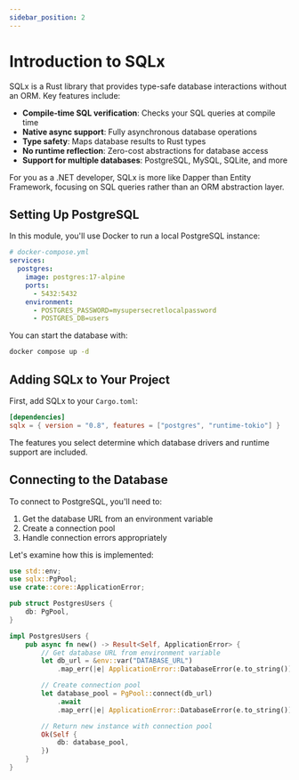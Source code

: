 ```yaml
---
sidebar_position: 2
---
```


# Introduction to SQLx

SQLx is a Rust library that provides type-safe database interactions without an ORM. Key features include:

- **Compile-time SQL verification**: Checks your SQL queries at compile time
- **Native async support**: Fully asynchronous database operations
- **Type safety**: Maps database results to Rust types
- **No runtime reflection**: Zero-cost abstractions for database access
- **Support for multiple databases**: PostgreSQL, MySQL, SQLite, and more

For you as a .NET developer, SQLx is more like Dapper than Entity Framework, focusing on SQL queries rather than an ORM abstraction layer.

## Setting Up PostgreSQL

In this module, you'll use Docker to run a local PostgreSQL instance:

```yaml
# docker-compose.yml
services:
  postgres:
    image: postgres:17-alpine
    ports:
      - 5432:5432
    environment:
      - POSTGRES_PASSWORD=mysupersecretlocalpassword
      - POSTGRES_DB=users
```

You can start the database with:

```bash
docker compose up -d
```

## Adding SQLx to Your Project

First, add SQLx to your `Cargo.toml`:

```toml
[dependencies]
sqlx = { version = "0.8", features = ["postgres", "runtime-tokio"] }
```

The features you select determine which database drivers and runtime support are included.

## Connecting to the Database

To connect to PostgreSQL, you'll need to:

1. Get the database URL from an environment variable
2. Create a connection pool
3. Handle connection errors appropriately

Let's examine how this is implemented:

```rust showLineNumbers
use std::env;
use sqlx::PgPool;
use crate::core::ApplicationError;

pub struct PostgresUsers {
    db: PgPool,
}

impl PostgresUsers {
    pub async fn new() -> Result<Self, ApplicationError> {
        // Get database URL from environment variable
        let db_url = &env::var("DATABASE_URL")
            .map_err(|e| ApplicationError::DatabaseError(e.to_string()))?;

        // Create connection pool
        let database_pool = PgPool::connect(db_url)
            .await
            .map_err(|e| ApplicationError::DatabaseError(e.to_string()))?;

        // Return new instance with connection pool
        Ok(Self {
            db: database_pool,
        })
    }
}
```